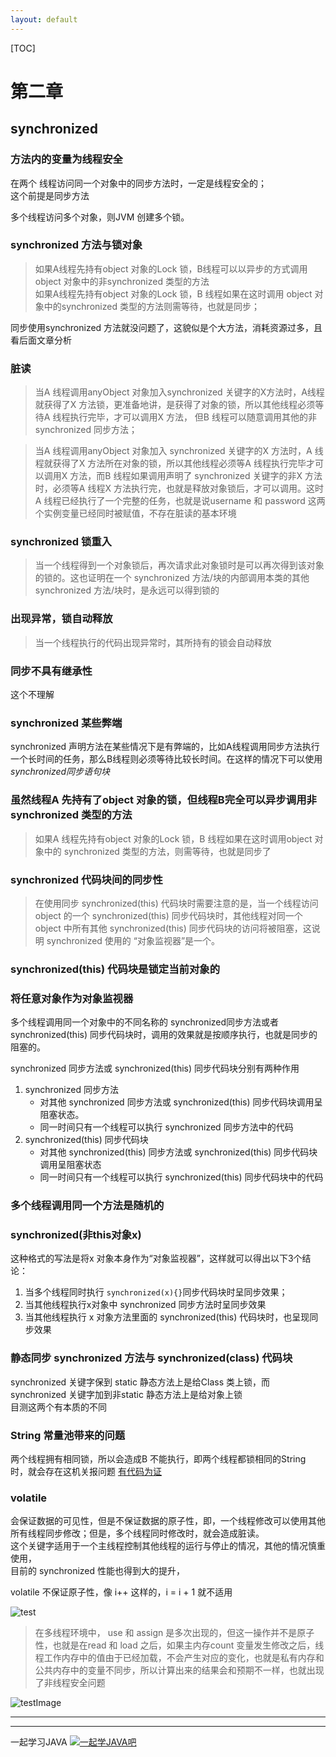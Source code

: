 ```yaml
---
layout: default
---
```


[TOC]

# 第二章
## synchronized 
### 方法内的变量为线程安全

在两个 线程访问同一个对象中的同步方法时，一定是线程安全的；  
这个前提是同步方法  

多个线程访问多个对象，则JVM 创建多个锁。

### synchronized 方法与锁对象
>如果A线程先持有object 对象的Lock 锁，B线程可以以异步的方式调用 object 对象中的非synchronized 类型的方法  
>如果A线程先持有object 对象的Lock 锁，B 线程如果在这时调用 object 对象中的synchronized 类型的方法则需等待，也就是同步；

同步使用synchronized 方法就没问题了，这貌似是个大方法，消耗资源过多，且看后面文章分析

### 脏读
> 当A 线程调用anyObject 对象加入synchronized 关键字的X方法时，A线程就获得了X 方法锁，更准备地讲，是获得了对象的锁，所以其他线程必须等待A 线程执行完毕，才可以调用X 方法， 但B 线程可以随意调用其他的非synchronized 同步方法；  

> 当A 线程调用anyObject 对象加入 synchronized 关键字的X 方法时，A 线程就获得了X 方法所在对象的锁，所以其他线程必须等A 线程执行完毕才可以调用X 方法，而B 线程如果调用声明了 synchronized 关键字的非X 方法时，必须等A 线程X 方法执行完，也就是释放对象锁后，才可以调用。这时A 线程已经执行了一个完整的任务，也就是说username 和 password 这两个实例变量已经同时被赋值，不存在脏读的基本环境

### synchronized 锁重入
> 当一个线程得到一个对象锁后，再次请求此对象锁时是可以再次得到该对象的锁的。这也证明在一个 synchronized  方法/块的内部调用本类的其他 synchronized 方法/块时，是永远可以得到锁的

### 出现异常，锁自动释放
> 当一个线程执行的代码出现异常时，其所持有的锁会自动释放

### 同步不具有继承性
这个不理解

### synchronized 某些弊端
synchronized 声明方法在某些情况下是有弊端的，比如A线程调用同步方法执行一个长时间的任务，那么B线程则必须等待比较长时间。在这样的情况下可以使用*synchronized同步语句块*

### 虽然线程A 先持有了object 对象的锁，但线程B完全可以异步调用非 synchronized 类型的方法
>如果A 线程先持有object 对象的Lock 锁，B 线程如果在这时调用object 对象中的 synchronized 类型的方法，则需等待，也就是同步了

### synchronized 代码块间的同步性
> 在使用同步 synchronized(this) 代码块时需要注意的是，当一个线程访问object 的一个 synchronized(this) 同步代码块时，其他线程对同一个 object 中所有其他 synchronized(this) 同步代码块的访问将被阻塞，这说明 synchronized 使用的 “对象监视器”是一个。

### synchronized(this) 代码块是锁定当前对象的

### 将任意对象作为对象监视器
多个线程调用同一个对象中的不同名称的 synchronized同步方法或者 synchronized(this) 同步代码块时，调用的效果就是按顺序执行，也就是同步的阻塞的。

synchronized 同步方法或 synchronized(this) 同步代码块分别有两种作用

1. synchronized 同步方法
	* 对其他 synchronized 同步方法或 synchronized(this) 同步代码块调用呈阻塞状态。
	* 同一时间只有一个线程可以执行 synchronized 同步方法中的代码
2. synchronized(this) 同步代码块
	* 对其他 synchronized(this) 同步方法或 synchronized(this) 同步代码块调用呈阻塞状态
	* 同一时间只有一个线程可以执行 synchronized(this) 同步代码块中的代码

### 多个线程调用同一个方法是随机的

### synchronized(非this对象x)  
这种格式的写法是将x 对象本身作为“对象监视器”，这样就可以得出以下3个结论：

1. 当多个线程同时执行 `synchronized(x){}`同步代码块时呈同步效果；
2. 当其他线程执行x对象中 synchronized 同步方法时呈同步效果
3. 当其他线程执行 x 对象方法里面的 synchronized(this)  代码块时，也呈现同步效果


### 静态同步 synchronized 方法与 synchronized(class) 代码块
synchronized 关键字保到 static 静态方法上是给Class 类上锁，而 synchronized 关键字加到非static 静态方法上是给对象上锁  
目测这两个有本质的不同


### String 常量池带来的问题

两个线程拥有相同锁，所以会造成B 不能执行，即两个线程都锁相同的String 时，就会存在这机关报问题
[有代码为证](https://github.com/severalfly/MyTest/tree/master/JavaLearning/JAVA%E5%A4%9A%E7%BA%BF%E7%A8%8B%E7%BC%96%E7%A8%8B%E6%A0%B8%E5%BF%83%E6%8A%80%E6%9C%AF-JAVA%20Core/src/main/java/org/ch2/stringAndSyn)


### volatile 
会保证数据的可见性，但是不保证数据的原子性，即，一个线程修改可以使用其他所有线程同步修改；但是，多个线程同时修改时，就会造成脏读。  
这个关键字适用于一个主线程控制其他线程的运行与停止的情况，其他的情况慎重使用，  
目前的 synchronized 性能也得到大的提升，

volatile 不保证原子性，像 i++ 这样的，i = i + 1 就不适用

![test](https://cl.ly/1K320q2c0b24/Image%202017-03-14%20at%207.58.23%20PM.png)
> 在多线程环境中， use 和 assign 是多次出现的，但这一操作并不是原子性，也就是在read 和 load 之后，如果主内存count 变量发生修改之后，线程工作内存中的值由于已经加载，不会产生对应的变化，也就是私有内存和公共内存中的变量不同步，所以计算出来的结果会和预期不一样，也就出现了非线程安全问题

![testImage](https://cl.ly/1b1p0S3Q1f3Q)




---

---
一起学习JAVA
<a target="_blank" href="//shang.qq.com/wpa/qunwpa?idkey=11c2e67fa3a7a504fff4a17c3fb89185d5a1fcf23ac13570a371551d24ef04dd"><img border="0" src="//pub.idqqimg.com/wpa/images/group.png" alt="一起学JAVA吧" title="一起学JAVA吧"></a>
